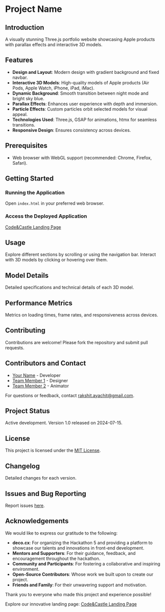 # Project Name

## Introduction

A visually stunning Three.js portfolio website showcasing Apple products with parallax effects and interactive 3D models.

## Features

- **Design and Layout**: Modern design with gradient background and fixed navbar.
- **Interactive 3D Models**: High-quality models of Apple products (Air Pods, Apple Watch, iPhone, iPad, iMac).
- **Dynamic Background**: Smooth transition between night mode and bright sky blue.
- **Parallax Effects**: Enhances user experience with depth and immersion.
- **Particle Effects**: Custom particles orbit selected models for visual appeal.
- **Technologies Used**: Three.js, GSAP for animations, htmx for seamless transitions.
- **Responsive Design**: Ensures consistency across devices.

## Prerequisites

- Web browser with WebGL support (recommended: Chrome, Firefox, Safari).

## Getting Started

### Running the Application

Open `index.html` in your preferred web browser.

### Access the Deployed Application

[Code&Castle Landing Page](https://code-castle-decocx-3dv2p4mis-rakshit-ayachits-projects.vercel.app/)

## Usage

Explore different sections by scrolling or using the navigation bar. Interact with 3D models by clicking or hovering over them.

## Model Details

Detailed specifications and technical details of each 3D model.

## Performance Metrics

Metrics on loading times, frame rates, and responsiveness across devices.

## Contributing

Contributions are welcome! Please fork the repository and submit pull requests.

## Contributors and Contact

- [Your Name](link-to-your-profile) - Developer
- [Team Member 1](link-to-profile) - Designer
- [Team Member 2](link-to-profile) - Animator

For questions or feedback, contact [rakshit.ayachit@gmail.com](mailto:rakshit.ayachit@gmail.com).

## Project Status

Active development. Version 1.0 released on 2024-07-15.

## License

This project is licensed under the [MIT License](link-to-license).

## Changelog

Detailed changes for each version.

## Issues and Bug Reporting

Report issues [here](link-to-issue-tracker).

## Acknowledgements

We would like to express our gratitude to the following:

- **deco.cx**: For organizing the Hackathon 5 and providing a platform to showcase our talents and innovations in front-end development.
- **Mentors and Supporters**: For their guidance, feedback, and encouragement throughout the hackathon.
- **Community and Participants**: For fostering a collaborative and inspiring environment.
- **Open-Source Contributors**: Whose work we built upon to create our project.
- **Friends and Family**: For their unwavering support and motivation.

Thank you to everyone who made this project and experience possible!

Explore our innovative landing page: [Code&Castle Landing Page](https://code-castle-decocx-3dv2p4mis-rakshit-ayachits-projects.vercel.app/)
